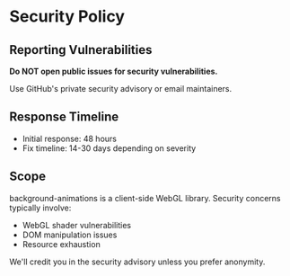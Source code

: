 # Security Policy

## Reporting Vulnerabilities

**Do NOT open public issues for security vulnerabilities.**

Use GitHub's private security advisory or email maintainers.

## Response Timeline

- Initial response: 48 hours
- Fix timeline: 14-30 days depending on severity

## Scope

background-animations is a client-side WebGL library. Security concerns typically involve:

- WebGL shader vulnerabilities
- DOM manipulation issues
- Resource exhaustion

We'll credit you in the security advisory unless you prefer anonymity.
